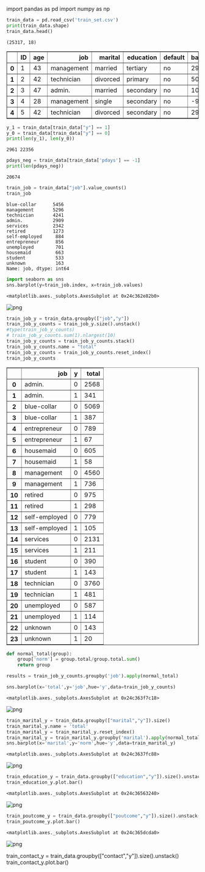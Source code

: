 
import pandas as pd
import numpy as np


```python
train_data = pd.read_csv('train_set.csv')
print(train_data.shape)
train_data.head()
```

    (25317, 18)
    




<div>
<style scoped>
    .dataframe tbody tr th:only-of-type {
        vertical-align: middle;
    }

    .dataframe tbody tr th {
        vertical-align: top;
    }

    .dataframe thead th {
        text-align: right;
    }
</style>
<table border="1" class="dataframe">
  <thead>
    <tr style="text-align: right;">
      <th></th>
      <th>ID</th>
      <th>age</th>
      <th>job</th>
      <th>marital</th>
      <th>education</th>
      <th>default</th>
      <th>balance</th>
      <th>housing</th>
      <th>loan</th>
      <th>contact</th>
      <th>day</th>
      <th>month</th>
      <th>duration</th>
      <th>campaign</th>
      <th>pdays</th>
      <th>previous</th>
      <th>poutcome</th>
      <th>y</th>
    </tr>
  </thead>
  <tbody>
    <tr>
      <th>0</th>
      <td>1</td>
      <td>43</td>
      <td>management</td>
      <td>married</td>
      <td>tertiary</td>
      <td>no</td>
      <td>291</td>
      <td>yes</td>
      <td>no</td>
      <td>unknown</td>
      <td>9</td>
      <td>may</td>
      <td>150</td>
      <td>2</td>
      <td>-1</td>
      <td>0</td>
      <td>unknown</td>
      <td>0</td>
    </tr>
    <tr>
      <th>1</th>
      <td>2</td>
      <td>42</td>
      <td>technician</td>
      <td>divorced</td>
      <td>primary</td>
      <td>no</td>
      <td>5076</td>
      <td>yes</td>
      <td>no</td>
      <td>cellular</td>
      <td>7</td>
      <td>apr</td>
      <td>99</td>
      <td>1</td>
      <td>251</td>
      <td>2</td>
      <td>other</td>
      <td>0</td>
    </tr>
    <tr>
      <th>2</th>
      <td>3</td>
      <td>47</td>
      <td>admin.</td>
      <td>married</td>
      <td>secondary</td>
      <td>no</td>
      <td>104</td>
      <td>yes</td>
      <td>yes</td>
      <td>cellular</td>
      <td>14</td>
      <td>jul</td>
      <td>77</td>
      <td>2</td>
      <td>-1</td>
      <td>0</td>
      <td>unknown</td>
      <td>0</td>
    </tr>
    <tr>
      <th>3</th>
      <td>4</td>
      <td>28</td>
      <td>management</td>
      <td>single</td>
      <td>secondary</td>
      <td>no</td>
      <td>-994</td>
      <td>yes</td>
      <td>yes</td>
      <td>cellular</td>
      <td>18</td>
      <td>jul</td>
      <td>174</td>
      <td>2</td>
      <td>-1</td>
      <td>0</td>
      <td>unknown</td>
      <td>0</td>
    </tr>
    <tr>
      <th>4</th>
      <td>5</td>
      <td>42</td>
      <td>technician</td>
      <td>divorced</td>
      <td>secondary</td>
      <td>no</td>
      <td>2974</td>
      <td>yes</td>
      <td>no</td>
      <td>unknown</td>
      <td>21</td>
      <td>may</td>
      <td>187</td>
      <td>5</td>
      <td>-1</td>
      <td>0</td>
      <td>unknown</td>
      <td>0</td>
    </tr>
  </tbody>
</table>
</div>




```python
y_1 = train_data[train_data["y"] == 1]
y_0 = train_data[train_data["y"] == 0]
print(len(y_1), len(y_0))
```

    2961 22356
    


```python
pdays_neg = train_data[train_data['pdays'] == -1]
print(len(pdays_neg))
```

    20674
    


```python
train_job = train_data["job"].value_counts()
train_job
```




    blue-collar      5456
    management       5296
    technician       4241
    admin.           2909
    services         2342
    retired          1273
    self-employed     884
    entrepreneur      856
    unemployed        701
    housemaid         663
    student           533
    unknown           163
    Name: job, dtype: int64




```python
import seaborn as sns
sns.barplot(y=train_job.index, x=train_job.values)
```




    <matplotlib.axes._subplots.AxesSubplot at 0x24c362e82b0>




![png](output_5_1.png)



```python
train_job_y = train_data.groupby(["job","y"])
train_job_y_counts = train_job_y.size().unstack()
#type(train_job_y_counts)
# train_job_y_counts.sum(1).nlargest(10)
train_job_y_counts = train_job_y_counts.stack()
train_job_y_counts.name = "total"
train_job_y_counts = train_job_y_counts.reset_index()
train_job_y_counts
```




<div>
<style scoped>
    .dataframe tbody tr th:only-of-type {
        vertical-align: middle;
    }

    .dataframe tbody tr th {
        vertical-align: top;
    }

    .dataframe thead th {
        text-align: right;
    }
</style>
<table border="1" class="dataframe">
  <thead>
    <tr style="text-align: right;">
      <th></th>
      <th>job</th>
      <th>y</th>
      <th>total</th>
    </tr>
  </thead>
  <tbody>
    <tr>
      <th>0</th>
      <td>admin.</td>
      <td>0</td>
      <td>2568</td>
    </tr>
    <tr>
      <th>1</th>
      <td>admin.</td>
      <td>1</td>
      <td>341</td>
    </tr>
    <tr>
      <th>2</th>
      <td>blue-collar</td>
      <td>0</td>
      <td>5069</td>
    </tr>
    <tr>
      <th>3</th>
      <td>blue-collar</td>
      <td>1</td>
      <td>387</td>
    </tr>
    <tr>
      <th>4</th>
      <td>entrepreneur</td>
      <td>0</td>
      <td>789</td>
    </tr>
    <tr>
      <th>5</th>
      <td>entrepreneur</td>
      <td>1</td>
      <td>67</td>
    </tr>
    <tr>
      <th>6</th>
      <td>housemaid</td>
      <td>0</td>
      <td>605</td>
    </tr>
    <tr>
      <th>7</th>
      <td>housemaid</td>
      <td>1</td>
      <td>58</td>
    </tr>
    <tr>
      <th>8</th>
      <td>management</td>
      <td>0</td>
      <td>4560</td>
    </tr>
    <tr>
      <th>9</th>
      <td>management</td>
      <td>1</td>
      <td>736</td>
    </tr>
    <tr>
      <th>10</th>
      <td>retired</td>
      <td>0</td>
      <td>975</td>
    </tr>
    <tr>
      <th>11</th>
      <td>retired</td>
      <td>1</td>
      <td>298</td>
    </tr>
    <tr>
      <th>12</th>
      <td>self-employed</td>
      <td>0</td>
      <td>779</td>
    </tr>
    <tr>
      <th>13</th>
      <td>self-employed</td>
      <td>1</td>
      <td>105</td>
    </tr>
    <tr>
      <th>14</th>
      <td>services</td>
      <td>0</td>
      <td>2131</td>
    </tr>
    <tr>
      <th>15</th>
      <td>services</td>
      <td>1</td>
      <td>211</td>
    </tr>
    <tr>
      <th>16</th>
      <td>student</td>
      <td>0</td>
      <td>390</td>
    </tr>
    <tr>
      <th>17</th>
      <td>student</td>
      <td>1</td>
      <td>143</td>
    </tr>
    <tr>
      <th>18</th>
      <td>technician</td>
      <td>0</td>
      <td>3760</td>
    </tr>
    <tr>
      <th>19</th>
      <td>technician</td>
      <td>1</td>
      <td>481</td>
    </tr>
    <tr>
      <th>20</th>
      <td>unemployed</td>
      <td>0</td>
      <td>587</td>
    </tr>
    <tr>
      <th>21</th>
      <td>unemployed</td>
      <td>1</td>
      <td>114</td>
    </tr>
    <tr>
      <th>22</th>
      <td>unknown</td>
      <td>0</td>
      <td>143</td>
    </tr>
    <tr>
      <th>23</th>
      <td>unknown</td>
      <td>1</td>
      <td>20</td>
    </tr>
  </tbody>
</table>
</div>




```python
def normal_total(group):
    group['norm'] = group.total/group.total.sum()
    return group
```


```python
results = train_job_y_counts.groupby('job').apply(normal_total)
```


```python
sns.barplot(x='total',y='job',hue='y',data=train_job_y_counts)
```




    <matplotlib.axes._subplots.AxesSubplot at 0x24c363f7c18>




![png](output_9_1.png)



```python
train_marital_y = train_data.groupby(["marital","y"]).size()
train_marital_y.name = 'total'
train_marital_y = train_marital_y.reset_index()
train_marital_y = train_marital_y.groupby('marital').apply(normal_total)
sns.barplot(x='marital',y='norm',hue='y',data=train_marital_y)
```




    <matplotlib.axes._subplots.AxesSubplot at 0x24c3637fc88>




![png](output_10_1.png)



```python
train_education_y = train_data.groupby(["education","y"]).size().unstack()
train_education_y.plot.bar()
```




    <matplotlib.axes._subplots.AxesSubplot at 0x24c36563240>




![png](output_11_1.png)



```python
train_poutcome_y = train_data.groupby(["poutcome","y"]).size().unstack()
train_poutcome_y.plot.bar()
```




    <matplotlib.axes._subplots.AxesSubplot at 0x24c365dcda0>




![png](output_12_1.png)


train_contact_y = train_data.groupby(["contact","y"]).size().unstack()
train_contact_y.plot.bar()

